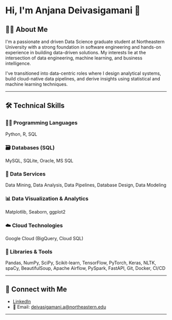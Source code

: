 # Hi, I'm Anjana Deivasigamani 👋

## 👩‍💻 About Me

I'm a passionate and driven Data Science graduate student at Northeastern University with a strong foundation in software engineering and hands-on experience in building data-driven solutions. My interests lie at the intersection of data engineering, machine learning, and business intelligence.

I've transitioned into data-centric roles where I design analytical systems, build cloud-native data pipelines, and derive insights using statistical and machine learning techniques.

---

## 🛠️ Technical Skills

### 👨‍💻 Programming Languages
Python, R, SQL

### 🗃️ Databases (SQL)
MySQL, SQLite, Oracle, MS SQL

### 🔎 Data Services
Data Mining, Data Analysis, Data Pipelines, Database Design, Data Modeling

### 📊 Data Visualization & Analytics
Matplotlib, Seaborn, ggplot2

### ☁️ Cloud Technologies
Google Cloud (BigQuery, Cloud SQL)

### 🧰 Libraries & Tools
Pandas, NumPy, SciPy, Scikit-learn, TensorFlow, PyTorch, Keras, NLTK, spaCy, BeautifulSoup, Apache Airflow, PySpark, FastAPI, Git, Docker, CI/CD

---

## 🤝 Connect with Me

- [LinkedIn](https://www.linkedin.com/in/anjana-deivasigamani)
- 📧 Email: deivasigamani.a@northeastern.edu

---
